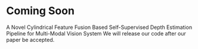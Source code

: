 # Coming Soon
A Novel Cylindrical Feature Fusion Based Self-Supervised Depth Estimation Pipeline for Multi-Modal Vision System
We will release our code after our paper be accepted.
